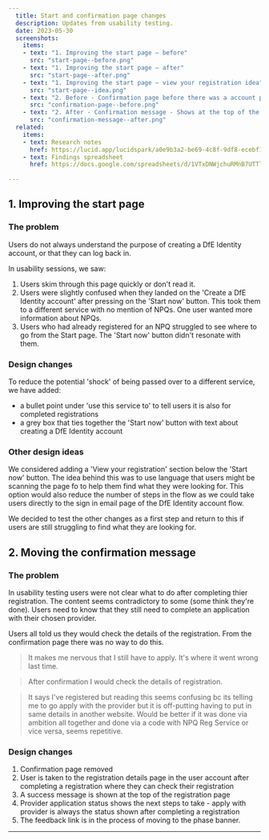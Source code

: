 ```yaml
---
  title: Start and confirmation page changes
  description: Updates from usability testing. 
  date: 2023-05-30
  screenshots:
    items:
    - text: "1. Improving the start page – before"
      src: "start-page--before.png"
    - text: "1. Improving the start page – after"
      src: "start-page--after.png"
    - text: "1. Improving the start page – view your registration idea"
      src: "start-page--idea.png"
    - text: "2. Before - Confirmation page before there was a account page. With the green box success message and next steps text."
      src: "confirmation-page--before.png"
    - text: "2. After - Confirmation message - Shows at the top of the registration page. Telling the user they have submited their registration."
      src: "confirmation-message--after.png"
  related:
    items:
    - text: Research notes
      href: https://lucid.app/lucidspark/a0e9b3a2-be69-4c8f-9df8-ecebf112627b/edit?shared=true&invitationId=inv_910ffd78-0b8e-4d37-9aa0-b116dcb3bc3b&page=0_0#
    - text: Findings spreadsheet
      href: https://docs.google.com/spreadsheets/d/1VTxDNWjchuRMnB7UTTlp1M0eAAtiM5vueAPiaxYtxvg/edit#gid=0
     
---
```


## 1. Improving the start page

### The problem

Users do not always understand the purpose of creating a DfE Identity account, or that they can log back in. 

In usability sessions, we saw:

1. Users skim through this page quickly or don't read it.
2. Users were slightly confused when they landed on the 'Create a DfE Identity account' after pressing on the 'Start now' button. This took them to a different service with no mention of NPQs. One user wanted more information about NPQs. 
3. Users who had already registered for an NPQ struggled to see where to go from the Start page. The 'Start now' button didn't resonate with them. 

### Design changes 

To reduce the potential 'shock' of being passed over to a different service, we have added: 

- a bullet point under 'use this service to' to tell users it is also for completed registrations 
- a grey box that ties together the 'Start now' button with text about creating a DfE Identity account

### Other design ideas

We considered adding a 'View your registration' section below the 'Start now' button. The idea behind this was to use language that users might be scanning the page fo to help them find what they were looking for. This option would also reduce the number of steps in the flow as we could take users directly to the sign in email page of the DfE Identity account flow. 

We decided to test the other changes as a first step and return to this if users are still struggling to find what they are looking for. 

## 2. Moving the confirmation message

### The problem 

In usability testing users were not clear what to do after completing thier registration. The content seems contradictory to some (some think they're done). Users need to know that they still need to complete an application with their chosen provider. 

Users all told us they would check the details of the registration. From the confirmation page there was no way to do this. 

> It makes me nervous that I still have to apply. It's where it went wrong last time. 

> After confirmation I would check the details of registration.

> It says I've registered but reading this seems confusing bc its telling me to go apply with the provider but it is off-putting having to put in same details in another website. Would be better if it was done via ambition all together and done via a code with NPQ Reg Service or vice versa, seems repetitive. 

### Design changes

1. Confirmation page removed
2. User is taken to the registration details page in the user account after completing a registration where they can check their registration
3. A success message is shown at the top of the registration page 
4. Provider application status shows the next steps to take - apply with provider is always the status shown after completing a registration
5. The feedback link is in the process of moving to the phase banner. 

---

